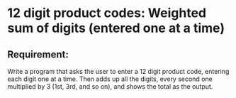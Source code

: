 # 12 digit product codes: Weighted sum of digits (entered one at a time)

## Requirement:

Write a program that asks the user to enter a 12 digit product code,
entering each digit one at a time.
Then adds up all the digits, every second one multiplied by 3 (1st, 3rd,
and so on), and shows the total as the output.
